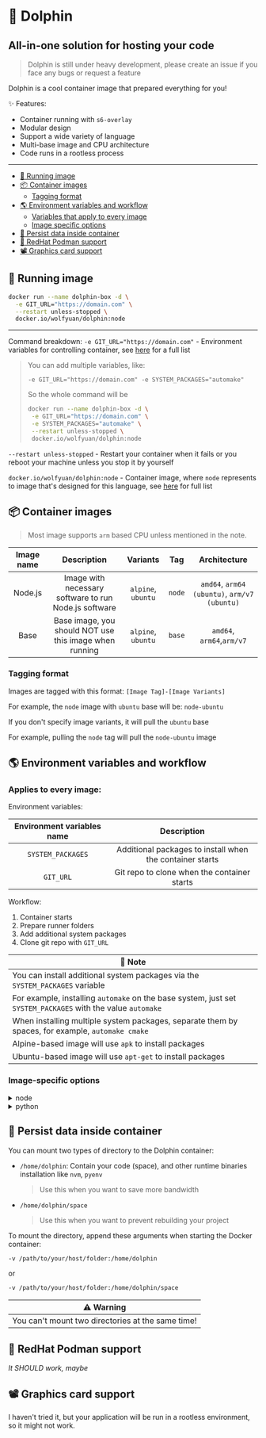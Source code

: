 # 🐬 Dolphin
## All-in-one solution for hosting your code

> Dolphin is still under heavy development, please create an issue if you face any bugs or request a feature

Dolphin is a cool container image that prepared everything for you!

✨ Features:
- Container running with `s6-overlay`
- Modular design
- Support a wide variety of language
- Multi-base image and CPU architecture
- Code runs in a rootless process

---

- [🏃 Running image](#-running-image)
- [📦️ Container images](#-container-images)
  - [Tagging format](#tagging-format)
- [🌎️ Environment variables and workflow](#-environment-variables-and-workflow)
  - [Variables that apply to every image](#applies-to-every-image)
  - [Image specific options](#image-specific-options)
- [💾 Persist data inside container](#-persist-data-inside-container)
- [🎩 RedHat Podman support](#-redhat-podman-support)
- [📽️ Graphics card support](#-graphics-card-support)

## 🏃 Running image

```bash
docker run --name dolphin-box -d \
  -e GIT_URL="https://domain.com" \
  --restart unless-stopped \
  docker.io/wolfyuan/dolphin:node
```
---

Command breakdown:
`-e GIT_URL="https://domain.com"` - Environment variables for controlling container, see [here](#-environment-variables-and-workflow) for a full list

> You can add multiple variables, like:
>
> `-e GIT_URL="https://domain.com" -e SYSTEM_PACKAGES="automake"`
>
> So the whole command will be
>  ```bash
> docker run --name dolphin-box -d \
>   -e GIT_URL="https://domain.com" \
>   -e SYSTEM_PACKAGES="automake" \
>   --restart unless-stopped \
>   docker.io/wolfyuan/dolphin:node
> ```

`--restart unless-stopped` - Restart your container when it fails or you reboot your machine unless you stop it by yourself

`docker.io/wolfyuan/dolphin:node` - Container image, where `node` represents to image that's designed for this language, see [here](#-container-images) for full list

## 📦️ Container images

> Most image supports `arm` based CPU unless mentioned in the note.

| Image name |                       Description                      |      Variants      |   Tag  |                 Architecture                 |
| :--------: | :----------------------------------------------------: | :----------------: | :----: | :------------------------------------------: |
|   Node.js  |  Image with necessary software to run Node.js software | `alpine`, `ubuntu` | `node` | `amd64`, `arm64 (ubuntu)`, `arm/v7 (ubuntu)` |
|    Base    | Base image, you should NOT use this image when running | `alpine`, `ubuntu` | `base` |           `amd64`, `arm64`,`arm/v7`          |

### Tagging format

Images are tagged with this format: `[Image Tag]-[Image Variants]`

For example, the `node` image with `ubuntu` base will be: `node-ubuntu`

If you don't specify image variants, it will pull the `ubuntu` base

For example, pulling the `node` tag will pull the `node-ubuntu` image

## 🌎️ Environment variables and workflow

### Applies to every image:

Environment variables:


| Environment variables name |                        Description                       |
| :------------------------: | :------------------------------------------------------: |
|      `SYSTEM_PACKAGES`     | Additional packages to install when the container starts |
|          `GIT_URL`         |        Git repo to clone when the container starts       |

Workflow:

1. Container starts
2. Prepare runner folders
3. Add additional system packages
4. Clone git repo with `GIT_URL`

| 📝 Note                                                                                                     |
| ----------------------------------------------------------------------------------------------------------- |
| You can install additional system packages via the `SYSTEM_PACKAGES` variable                               |
| For example, installing `automake` on the base system, just set `SYSTEM_PACKAGES` with the value `automake` |
| When installing multiple system packages, separate them by spaces, for example, `automake cmake`            |
| Alpine-based image will use `apk` to install packages                                                       |
| Ubuntu-based image will use `apt-get` to install packages                                                   |

### Image-specific options

<details>
<summary>node</summary>

Environment variables:

| Environment variables name |                        Description                        |
|:--------------------------:|:---------------------------------------------------------:|
|       `NODE_VERSION`       |       Node.js version to install, overrides `.nvmrc`      |
|     `NODE_START_SCRIPT`    | Script to run when container finished running init script |

Workflow:

1. Container start
2. [Base image initialize](#applies-to-every-image)
3. Install Node.js via `NODE_VERSION` or `.nvmrc` in your project
4. Install npm packages via the detected package manager
5. Run build script via detected package manager if presents
6. Start the Node.js process via `NODE_START_SCRIPT` or script in `package.json` via the detected package manager

| 📝 Note                                           |
| ------------------------------------------------- |
| Supported package managers: `pnpm`, `yarn`, `npm` |

| 📝 Note                                  |
|------------------------------------------|
| In package manager: `pnpm > yarn > npm`  |
| In node version: `NODE_VERSION > .nvmrc` |

</details>

<details>
<summary>python</summary>

Environment variables:

| Environment variables name |                        Description                        |
| :------------------------: | :-------------------------------------------------------: |
|      `PYTHON_VERSION`      |   Python version to install, overrides `.python-version`  |
|    `PYTHON_BUILD_SCRIPT`   |       Script to run after installing Python packages      |
|    `PYTHON_START_SCRIPT`   | Script to run when container finished running init script |
|     `PYTHON_START_FILE`    | Script to run when container finished running init script |

Workflow:

1. Container start
2. [Base image initialize](#applies-to-every-image)
3. Install Python via `PYTHON_VERSION` or `.python-version` in your project
4. Install python packages via `pip`
5. Start the Python process via `PYTHON_START_SCRIPT` and the script in `PYTHON_START_FILE` with command `python3`

| ⚠️ Warning                                                                                                                                                                          |
| ---------------------------------------------------------------------------------------------------------------------------------------------------------------------------------- |
| Due to how `pyenv` switch Python version, it's recommended to presist your container storage, see [Presist data inside container](#-persist-data-inside-container) for more info |

| 📝 Note                                                                                                                                                                 |
| ----------------------------------------------------------------------------------------------------------------------------------------------------------------------- |
| When `PYTHON_START_SCRIPT` and `PYTHON_START_FILE` both exists, it will run `PYTHON_START_SCRIPT` first, and run `PYTHON_START_FILE` after previous script has finished |

| 📝 Note                                               |
| ----------------------------------------------------- |
| In Python version: `PYTHON_VERSION > .python-version` |


</details>

## 💾 Persist data inside container

You can mount two types of directory to the Dolphin container:
- `/home/dolphin`: Contain your code (space), and other runtime binaries installation like `nvm`, `pyenv`
  > Use this when you want to save more bandwidth
- `/home/dolphin/space`
  > Use this when you want to prevent rebuilding your project

To mount the directory, append these arguments when starting the Docker container:

```bash
-v /path/to/your/host/folder:/home/dolphin
```
or
```bash
-v /path/to/your/host/folder:/home/dolphin/space
```

| ⚠️ Warning                                         |
| ------------------------------------------------- |
| You can't mount two directories at the same time! |

## 🎩 RedHat Podman support

*It SHOULD work, maybe*

## 📽️ Graphics card support

I haven't tried it, but your application will be run in a rootless environment, so it might not work.
